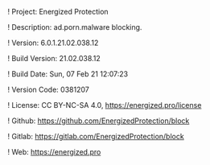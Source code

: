 ! Project: Energized Protection

! Description: ad.porn.malware blocking.

! Version: 6.0.1.21.02.038.12

! Build Version: 21.02.038.12

! Build Date: Sun, 07 Feb 21 12:07:23

! Version Code: 0381207

! License: CC BY-NC-SA 4.0, https://energized.pro/license

! Github: https://github.com/EnergizedProtection/block

! Gitlab: https://gitlab.com/EnergizedProtection/block


! Web: https://energized.pro
